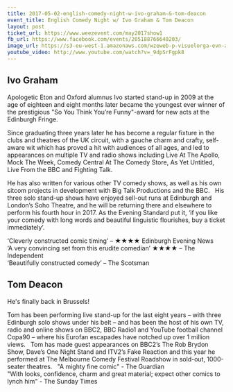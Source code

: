 ```yaml
---
title: 2017-05-02-english-comedy-night-w-ivo-graham-&-tom-deacon
event_title: English Comedy Night w/ Ivo Graham & Tom Deacon
layout: post
ticket_url: https://www.weezevent.com/may2017show1
fb_url: https://www.facebook.com/events/205188766640203/
image_url: https://s3-eu-west-1.amazonaws.com/wzeweb-p-visuelorga-evn-affiche-thumb/affiche_241991.thumb53700.1491394989.jpg
youtube_video: http://www.youtube.com/watch?v=_9dpSrFgpk8
---
```

## Ivo Graham

Apologetic Eton and Oxford alumnus Ivo started stand-up in 2009 at the age of eighteen and eight months later became the youngest ever winner of the prestigious "So You Think You’re Funny"-award for new acts at the Edinburgh Fringe.

Since graduating three years later he has become a regular fixture in the clubs and theatres of the UK circuit, with a gauche charm and crafty, self-aware wit which has proved a hit with audiences of all ages, and led to appearances on multiple TV and radio shows including Live At The Apollo, Mock The Week, Comedy Central At The Comedy Store, As Yet Untitled, Live From the BBC and Fighting Talk.

He has also written for various other TV comedy shows, as well as his own sitcom projects in development with Big Talk Productions and the BBC.
 
His three solo stand-up shows have enjoyed sell-out runs at Edinburgh and London’s Soho Theatre, and he will be returning there and elsewhere to perform his fourth hour in 2017. As the Evening Standard put it, ‘if you like your comedy with long words and beautiful linguistic flourishes, buy a ticket immediately’.

‘Cleverly constructed comic timing’ – ★★★★ Edinburgh Evening News  
‘A very convincing set from this erudite comedian’ ★★★★ – The Independent  
‘Beautifully constructed comedy’ – The Scotsman

## Tom Deacon

He's finally back in Brussels!

Tom has been performing live stand-up for the last eight years – with three Edinburgh solo shows under his belt – and has been the host of his own TV, radio and online shows on BBC2, BBC Radio1 and YouTube football channel Copa90 – where his Eurofan escapades have notched up over 1 million views.
 
Tom has made guest appearances on BBC2’s The Rob Brydon Show, Dave’s One Night Stand and ITV2’s Fake Reaction and this year he performed at The Melbourne Comedy Festival Roadshow in sold-out, 1000-seater theatres.
 
"A mighty fine comic" - The Guardian  
"With looks, confidence, charm and great material; expect other comics to lynch him" - The Sunday Times